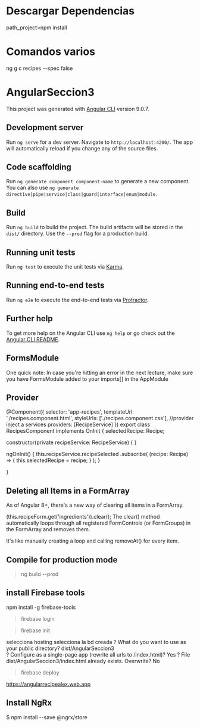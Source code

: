 # Descargar Dependencias 
path_project>npm install

# Comandos varios 
 ng g c recipes --spec false 

# AngularSeccion3

This project was generated with [Angular CLI](https://github.com/angular/angular-cli) version 9.0.7.

## Development server

Run `ng serve` for a dev server. Navigate to `http://localhost:4200/`. The app will automatically reload if you change any of the source files.

## Code scaffolding

Run `ng generate component component-name` to generate a new component. You can also use `ng generate directive|pipe|service|class|guard|interface|enum|module`.

## Build

Run `ng build` to build the project. The build artifacts will be stored in the `dist/` directory. Use the `--prod` flag for a production build.

## Running unit tests

Run `ng test` to execute the unit tests via [Karma](https://karma-runner.github.io).

## Running end-to-end tests

Run `ng e2e` to execute the end-to-end tests via [Protractor](http://www.protractortest.org/).

## Further help

To get more help on the Angular CLI use `ng help` or go check out the [Angular CLI README](https://github.com/angular/angular-cli/blob/master/README.md).

## FormsModule

One quick note: In case you're hitting an error in the next lecture, make sure you have FormsModule added to your imports[] in the AppModule

## Provider 

@Component({
  selector: 'app-recipes',
  templateUrl: './recipes.component.html',
  styleUrls: ['./recipes.component.css'],
  //provider inject a services
  providers: [RecipeService]
})
export class RecipesComponent implements OnInit {
  selectedRecipe: Recipe;

  constructor(private recipeService: RecipeService) { }

  ngOnInit() {
    this.recipeService.recipeSelected
      .subscribe(
        (recipe: Recipe) => {
          this.selectedRecipe = recipe;
        }
      );
  }

}

## Deleting all Items in a FormArray
As of Angular 8+, there's a new way of clearing all items in a FormArray.

(<FormArray>this.recipeForm.get('ingredients')).clear();
The clear() method automatically loops through all registered FormControls (or FormGroups) in the FormArray and removes them.

It's like manually creating a loop and calling removeAt() for every item.

## Compile for production mode
> ng build --prod

## install Firebase tools

npm install -g firebase-tools

>firebase login

>firebase init

selecciona hosting
selecciona la bd creada
? What do you want to use as your public directory? dist/AngularSeccion3  
? Configure as a single-page app (rewrite all urls to /index.html)? Yes
? File dist/AngularSeccion3/index.html already exists. Overwrite? No

>firebase deploy

https://angularrecipealex.web.app

## Install NgRx
$ npm install --save @ngrx/store
